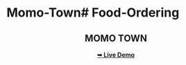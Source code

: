 # Momo-Town# Food-Ordering

<h2 align="center"> MOMO TOWN</h2>
<div align="center">

<a href="https://benevolent-griffin-d425b9.netlify.app/" target="_blank"><strong>➥ Live Demo</strong></a>
</div> <br/><br/>
